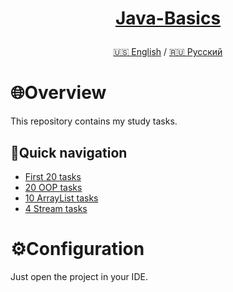 <h1>
<p align="center">
<a href="https://github.com/GnomeShift/Java-basics" target="_blank" rel="noopener noreferrer">Java-Basics</a>
</p>
</h1>

<p align="center">
 <a href="/README.md">🇺🇸 English</a>
 /
  <a href="/README-ru.md">🇷🇺 Русский</a>
</p>

# 🌐Overview
This repository contains my study tasks.

## 🚀Quick navigation
* [First 20 tasks](/Tasks/First20/src)
* [20 OOP tasks](/Tasks/OOP20/src)
* [10 ArrayList tasks](/Tasks/ArrayList10/src)
* [4 Stream tasks](/Tasks/Stream4/src)

# ⚙️Configuration
Just open the project in your IDE.
